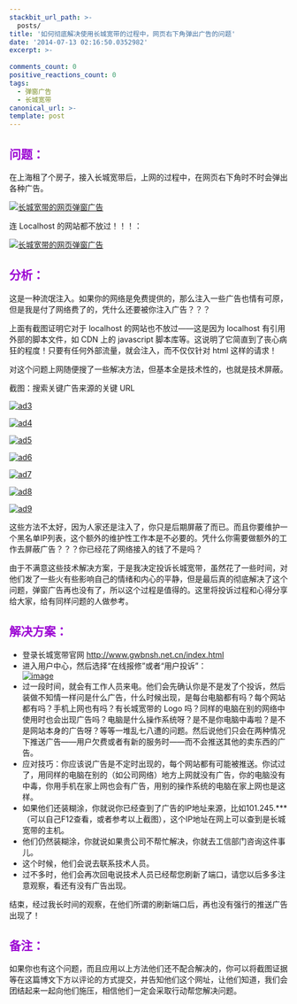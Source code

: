 ```yaml
---
stackbit_url_path: >-
  posts/
title: '如何彻底解决使用长城宽带的过程中，网页右下角弹出广告的问题'
date: '2014-07-13 02:16:50.0352982'
excerpt: >-
  
comments_count: 0
positive_reactions_count: 0
tags: 
  - 弹窗广告
  - 长城宽带
canonical_url: >-
template: post
---
```

<h2><font color="#9b00d3">问题：</font></h2>  <p>在上海租了个房子，接入长城宽带后，上网的过程中，在网页右下角时不时会弹出各种广告。</p>  <p><a href="https://raw.githubusercontent.com/Jeff-Tian/blogengine.net/master/Source/BlogEngine/BlogEngine.NET/App_Data/files/ad.png"><img title="长城宽带的网页弹窗广告" style="border-left-width: 0px; border-right-width: 0px; background-image: none; border-bottom-width: 0px; padding-top: 0px; padding-left: 0px; display: inline; padding-right: 0px; border-top-width: 0px" border="0" alt="长城宽带的网页弹窗广告" src="https://raw.githubusercontent.com/Jeff-Tian/blogengine.net/master/Source/BlogEngine/BlogEngine.NET/App_Data/files/ad_thumb.png" /></a></p>  <p>连 Localhost 的网站都不放过！！！：</p>  <p><a href="https://raw.githubusercontent.com/Jeff-Tian/blogengine.net/master/Source/BlogEngine/BlogEngine.NET/App_Data/files/ad2.png"><img title="长城宽带的网页弹窗广告" style="border-left-width: 0px; border-right-width: 0px; background-image: none; border-bottom-width: 0px; padding-top: 0px; padding-left: 0px; display: inline; padding-right: 0px; border-top-width: 0px" border="0" alt="长城宽带的网页弹窗广告" src="https://raw.githubusercontent.com/Jeff-Tian/blogengine.net/master/Source/BlogEngine/BlogEngine.NET/App_Data/files/ad2_thumb.png" /></a></p>  <h2><font color="#9b00d3">分析：</font></h2>  <p>这是一种流氓注入。如果你的网络是免费提供的，那么注入一些广告也情有可原，但是我是付了网络费了的，凭什么还要被你注入广告？？？</p>  <p>上面有截图证明它对于 localhost 的网站也不放过——这是因为 localhost 有引用外部的脚本文件，如 CDN 上的 javascript 脚本库等。这说明了它简直到了丧心病狂的程度！只要有任何外部流量，就会注入，而不仅仅针对 html 这样的请求！</p>  <p>对这个问题上网随便搜了一些解决方法，但基本全是技术性的，也就是技术屏蔽。</p>  <p>截图：搜索关键广告来源的关键 URL</p>  <p><a href="https://raw.githubusercontent.com/Jeff-Tian/blogengine.net/master/Source/BlogEngine/BlogEngine.NET/App_Data/files/ad3.png"><img title="ad3" style="border-left-width: 0px; border-right-width: 0px; background-image: none; border-bottom-width: 0px; padding-top: 0px; padding-left: 0px; display: inline; padding-right: 0px; border-top-width: 0px" border="0" alt="ad3" src="https://raw.githubusercontent.com/Jeff-Tian/blogengine.net/master/Source/BlogEngine/BlogEngine.NET/App_Data/files/ad3_thumb.png" /></a></p>  <p><a href="https://raw.githubusercontent.com/Jeff-Tian/blogengine.net/master/Source/BlogEngine/BlogEngine.NET/App_Data/files/ad4.png"><img title="ad4" style="border-left-width: 0px; border-right-width: 0px; background-image: none; border-bottom-width: 0px; padding-top: 0px; padding-left: 0px; display: inline; padding-right: 0px; border-top-width: 0px" border="0" alt="ad4" src="https://raw.githubusercontent.com/Jeff-Tian/blogengine.net/master/Source/BlogEngine/BlogEngine.NET/App_Data/files/ad4_thumb.png" /></a></p>  <p><a href="https://raw.githubusercontent.com/Jeff-Tian/blogengine.net/master/Source/BlogEngine/BlogEngine.NET/App_Data/files/ad5.png"><img title="ad5" style="border-left-width: 0px; border-right-width: 0px; background-image: none; border-bottom-width: 0px; padding-top: 0px; padding-left: 0px; display: inline; padding-right: 0px; border-top-width: 0px" border="0" alt="ad5" src="https://raw.githubusercontent.com/Jeff-Tian/blogengine.net/master/Source/BlogEngine/BlogEngine.NET/App_Data/files/ad5_thumb.png" /></a></p>  <p><a href="https://raw.githubusercontent.com/Jeff-Tian/blogengine.net/master/Source/BlogEngine/BlogEngine.NET/App_Data/files/ad6.png"><img title="ad6" style="border-left-width: 0px; border-right-width: 0px; background-image: none; border-bottom-width: 0px; padding-top: 0px; padding-left: 0px; display: inline; padding-right: 0px; border-top-width: 0px" border="0" alt="ad6" src="https://raw.githubusercontent.com/Jeff-Tian/blogengine.net/master/Source/BlogEngine/BlogEngine.NET/App_Data/files/ad6_thumb.png" /></a></p>  <p><a href="https://raw.githubusercontent.com/Jeff-Tian/blogengine.net/master/Source/BlogEngine/BlogEngine.NET/App_Data/files/ad7.png"><img title="ad7" style="border-left-width: 0px; border-right-width: 0px; background-image: none; border-bottom-width: 0px; padding-top: 0px; padding-left: 0px; display: inline; padding-right: 0px; border-top-width: 0px" border="0" alt="ad7" src="https://raw.githubusercontent.com/Jeff-Tian/blogengine.net/master/Source/BlogEngine/BlogEngine.NET/App_Data/files/ad7_thumb.png" /></a></p>  <p><a href="https://raw.githubusercontent.com/Jeff-Tian/blogengine.net/master/Source/BlogEngine/BlogEngine.NET/App_Data/files/ad8.png"><img title="ad8" style="border-left-width: 0px; border-right-width: 0px; background-image: none; border-bottom-width: 0px; padding-top: 0px; padding-left: 0px; display: inline; padding-right: 0px; border-top-width: 0px" border="0" alt="ad8" src="https://raw.githubusercontent.com/Jeff-Tian/blogengine.net/master/Source/BlogEngine/BlogEngine.NET/App_Data/files/ad8_thumb.png" /></a></p>  <p><a href="https://raw.githubusercontent.com/Jeff-Tian/blogengine.net/master/Source/BlogEngine/BlogEngine.NET/App_Data/files/ad9.png"><img title="ad9" style="border-left-width: 0px; border-right-width: 0px; background-image: none; border-bottom-width: 0px; padding-top: 0px; padding-left: 0px; display: inline; padding-right: 0px; border-top-width: 0px" border="0" alt="ad9" src="https://raw.githubusercontent.com/Jeff-Tian/blogengine.net/master/Source/BlogEngine/BlogEngine.NET/App_Data/files/ad9_thumb.png" /></a></p>  <p>这些方法不太好，因为人家还是注入了，你只是后期屏蔽了而已。而且你要维护一个黑名单IP列表，这个额外的维护性工作本是不必要的。凭什么你需要做额外的工作去屏蔽广告？？？你已经花了网络接入的钱了不是吗？</p>  <p>由于不满意这些技术解决方案，于是我决定投诉长城宽带，虽然花了一些时间，对他们发了一些火有些影响自己的情绪和内心的平静，但是最后真的彻底解决了这个问题，弹窗广告再也没有了，所以这个过程是值得的。这里将投诉过程和心得分享给大家，给有同样问题的人做参考。</p>  <h2><font color="#9b00d3">解决方案：</font></h2>  <ul>   <li>登录长城宽带官网 <a title="http://www.gwbnsh.net.cn/index.html" href="http://www.gwbnsh.net.cn/index.html">http://www.gwbnsh.net.cn/index.html</a> </li>    <li>进入用户中心，然后选择“在线报修”或者“用户投诉”：      <br /><a href="https://raw.githubusercontent.com/Jeff-Tian/blogengine.net/master/Source/BlogEngine/BlogEngine.NET/App_Data/files/image_631.png"><img title="image" style="border-left-width: 0px; border-right-width: 0px; background-image: none; border-bottom-width: 0px; padding-top: 0px; padding-left: 0px; display: inline; padding-right: 0px; border-top-width: 0px" border="0" alt="image" src="https://raw.githubusercontent.com/Jeff-Tian/blogengine.net/master/Source/BlogEngine/BlogEngine.NET/App_Data/files/image_thumb_349.png" /></a> </li>    <li>过一段时间，就会有工作人员来电。他们会先确认你是不是发了个投诉，然后装做不知情一样问是什么广告，什么时候出现，是每台电脑都有吗？每个网站都有吗？手机上网也有吗？有长城宽带的 Logo 吗？同样的电脑在别的网络中使用时也会出现广告吗？电脑是什么操作系统呀？是不是你电脑中毒啦？是不是网站本身的广告呀？等等一堆乱七八遭的问题。然后说他们只会在两种情况下推送广告——用户欠费或者有新的服务时——而不会推送其他的卖东西的广告。 </li>    <li>应对技巧：你应该说广告是不定时出现的，每个网站都有可能被推送。你试过了，用同样的电脑在别的（如公司网络）地方上网就没有广告，你的电脑没有中毒，你用手机在家上网也会有广告，用别的操作系统的电脑在家上网也是这样。 </li>    <li>如果他们还装糊涂，你就说你已经查到了广告的IP地址来源，比如101.245.*** （可以自己F12查看，或者参考以上截图），这个IP地址在网上可以查到是长城宽带的主机。 </li>    <li>他们仍然装糊涂，你就说如果贵公司不帮忙解决，你就去工信部门咨询这件事儿。 </li>    <li>这个时候，他们会说去联系技术人员。 </li>    <li>过不多时，他们会再次回电说技术人员已经帮您刷新了端口，请您以后多多注意观察，看还有没有广告出现。 </li> </ul>  <p>结束，经过我长时间的观察，在他们所谓的刷新端口后，再也没有强行的推送广告出现了！</p>  <h2><font color="#9b00d3">备注：</font></h2>  <p>如果你也有这个问题，而且应用以上方法他们还不配合解决的，你可以将截图证据等在这篇博文下方以评论的方式提交，并告知他们这个网址，让他们知道，我们会团结起来一起向他们施压，相信他们一定会采取行动帮您解决问题。</p>